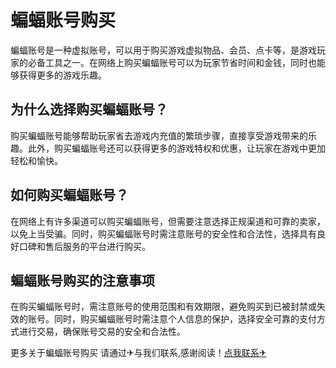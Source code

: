 # 蝙蝠账号购买

蝙蝠账号是一种虚拟账号，可以用于购买游戏虚拟物品、会员、点卡等，是游戏玩家的必备工具之一。在网络上购买蝙蝠账号可以为玩家节省时间和金钱，同时也能够获得更多的游戏乐趣。

## 为什么选择购买蝙蝠账号？

购买蝙蝠账号能够帮助玩家省去游戏内充值的繁琐步骤，直接享受游戏带来的乐趣。此外，购买蝙蝠账号还可以获得更多的游戏特权和优惠，让玩家在游戏中更加轻松和愉快。

## 如何购买蝙蝠账号？

在网络上有许多渠道可以购买蝙蝠账号，但需要注意选择正规渠道和可靠的卖家，以免上当受骗。同时，购买蝙蝠账号时需注意账号的安全性和合法性，选择具有良好口碑和售后服务的平台进行购买。

## 蝙蝠账号购买的注意事项

在购买蝙蝠账号时，需注意账号的使用范围和有效期限，避免购买到已被封禁或失效的账号。同时，购买蝙蝠账号时需注意个人信息的保护，选择安全可靠的支付方式进行交易，确保账号交易的安全和合法性。

更多关于蝙蝠账号购买 请通过✈与我们联系,感谢阅读！[点我联系✈](https://vip.G208.com)
